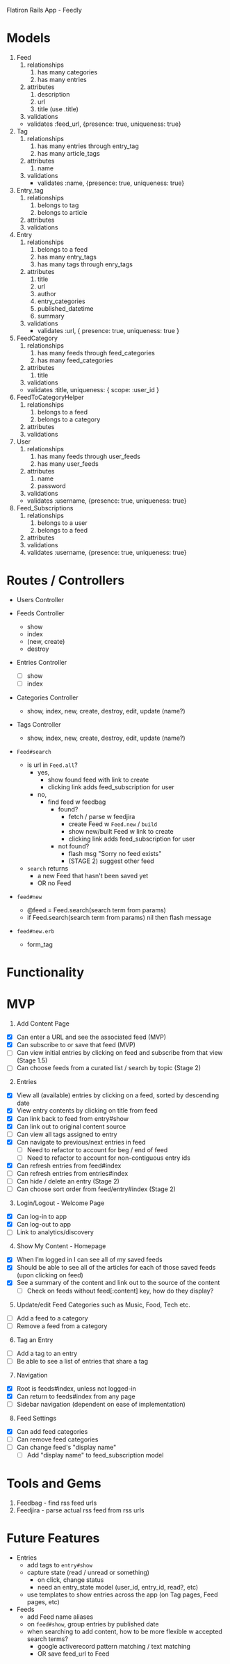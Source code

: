 Flatiron Rails App - Feedly

# Models
1. Feed
    1. relationships
        1. has many categories
        2. has many entries
    2. attributes
        1. description
        2. url
        3. title (use .title)
    3. validations
      - validates :feed_url, {presence: true, uniqueness: true}
2. Tag
    1. relationships
        1. has many entries through entry_tag
        2. has many article_tags
    2. attributes
        1. name
    3. validations
        - validates :name, {presence: true, uniqueness: true}
3. Entry_tag
    1. relationships
        1. belongs to tag
        2. belongs to article
    2. attributes
    3. validations
4. Entry
    1. relationships
        1. belongs to a feed
        2. has many entry_tags
        3. has many tags through enry_tags
    2. attributes
        1. title
        2. url
        3. author
        4. entry_categories
        5. published_datetime
        6. summary
    3. validations
        - validates :url, { presence: true, uniqueness: true }
5. FeedCategory
    1. relationships
        1. has many feeds through feed_categories
        2. has many feed_categories
    2. attributes
        1. title
    3. validations
      - validates :title, uniqueness: { scope: :user_id }
6. FeedToCategoryHelper
    1. relationships
        1. belongs to a feed
        2. belongs to a category
    2. attributes
    3. validations
7. User
    1. relationships
        1. has many feeds through user_feeds
        2. has many user_feeds
        <!-- 3. has many articles through feeds -->
    2. attributes
        1. name
        2. password
    3. validations
      -   validates :username, {presence: true, uniqueness: true}
8. Feed_Subscriptions
    1. relationships
        1. belongs to a user
        2. belongs to a feed
    2. attributes
    3. validations
      1. validates :username, {presence: true, uniqueness: true}


# Routes / Controllers
- Users Controller
- Feeds Controller
  - show
  - index
  - (new, create)
  - destroy
- Entries Controller
  - [ ] show
  - [ ] index
- Categories Controller
  - show, index, new, create, destroy, edit, update (name?)
- Tags Controller
  - show, index, new, create, destroy, edit, update (name?)

- `Feed#search`
  - is url in `Feed.all`?
    - yes,
      - show found feed with link to create
      - clicking link adds feed_subscription for user
    - no,
      - find feed w feedbag
        - found?
          - fetch / parse w feedjira
          - create Feed w `Feed.new` / `build`
          - show new/built Feed w link to create
          - clicking link adds feed_subscription for user
        - not found?
          - flash msg "Sorry no feed exists"
          - (STAGE 2) suggest other feed
  - `search` returns
    - a new Feed that hasn't been saved yet
    - OR no Feed
- `feed#new`
  - @feed = Feed.search(search term from params)
  - if Feed.search(search term from params) nil then flash message
- `feed#new.erb`
  - form_tag

# Functionality
# MVP
1. Add Content Page
  - [x] Can enter a URL and see the associated feed (MVP)
  - [x] Can subscribe to or save that feed (MVP)
  - [ ] Can view initial entries by clicking on feed and subscribe from that view (Stage 1.5)
  - [ ] Can choose feeds from a curated list / search by topic (Stage 2)
2. Entries
  - [x] View all (available) entries by clicking on a feed, sorted by descending date
  - [x] View entry contents by clicking on title from feed
  - [x] Can link back to feed from entry#show
  - [x] Can link out to original content source
  - [ ] Can view all tags assigned to entry
  - [x] Can navigate to previous/next entries in feed
    - [ ] Need to refactor to account for beg / end of feed
    - [ ] Need to refactor to account for non-contiguous entry ids
  - [x] Can refresh entries from feed#index
  - [ ] Can refresh entries from entries#index
  - [ ] Can hide / delete an entry (Stage 2)
  - [ ] Can choose sort order from feed/entry#index (Stage 2)
3. Login/Logout - Welcome Page
  - [x] Can log-in to app
  - [x] Can log-out to app
  - [ ] Link to analytics/discovery
4. Show My Content - Homepage
  - [x] When I’m logged in I can see all of my saved feeds
  - [x] Should be able to see all of the articles for each of those saved feeds (upon clicking on feed)
  - [x] See a summary of the content and link out to the source of the content
    - [ ] Check on feeds without feed[:content] key, how do they display?
5. Update/edit Feed Categories such as Music, Food, Tech etc.
  - [ ] Add a feed to a category
  - [ ] Remove a feed from a category
6. Tag an Entry
  - [ ] Add a tag to an entry
  - [ ] Be able to see a list of entries that share a tag
7. Navigation
  - [x] Root is feeds#index, unless not logged-in
  - [x] Can return to feeds#index from any page
  - [ ] Sidebar navigation (dependent on ease of implementation)
8. Feed Settings
  - [x] Can add feed categories
  - [ ] Can remove feed categories
  - [ ] Can change feed's "display name"
    - [ ] Add "display name" to feed_subscription model

# Tools and Gems
1. Feedbag - find rss feed urls
2. Feedjira - parse actual rss feed from rss urls

# Future Features
- Entries
  - add tags to `entry#show`
  - capture state (read / unread or something)
    - on click, change status
    - need an entry_state model (user_id, entry_id, read?, etc)
  - use templates to show entries across the app (on Tag pages, Feed pages, etc)
- Feeds
  - add Feed name aliases
  - on `feed#show`, group entries by published date
  - when searching to add content, how to be more flexible w accepted search terms?
    - google activerecord pattern matching / text matching
    - OR save feed_url to Feed
